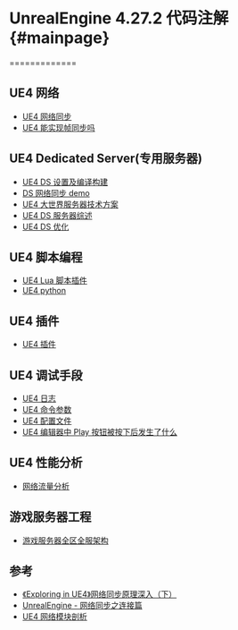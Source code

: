 # UnrealEngine 4.27.2 代码注解          {#mainpage}
=============


## UE4 网络

- [UE4 网络同步](Notes/ue4-network-replication.md)
- [UE4 能实现帧同步吗](Notes/ue4-lockstep-sync.md)


## UE4 Dedicated Server(专用服务器)

- [UE4 DS 设置及编译构建](Notes/ue4-ds-compile.md)
- [DS 网络同步 demo](Notes/ue4-ds-network-demo.md)
- [UE4 大世界服务器技术方案](Notes/ue4-ds-bigworld.md)
- [UE4 DS 服务器综述](Notes/ue4-ds-overview.md)
- [UE4 DS 优化](Notes/ue4-ds-opt.md)

## UE4 脚本编程

- [UE4 Lua 脚本插件](Notes/ue4-lua.md)
- [UE4 python](Notes/ue4-python.md)

## UE4 插件

- [UE4 插件](Notes/ue4-plugins.md)

## UE4 调试手段

- [UE4 日志](Notes/ue4-logs.md)
- [UE4 命令参数](Notes/ue4-console-cmds.md)
- [UE4 配置文件](Notes/ue4-config-settings.md)
- [UE4 编辑器中 Play 按钮被按下后发生了什么](Notes/ue4-editor-play.md)

## UE4 性能分析

- [网络流量分析](Notes/ue4-network-trace.md)

## 游戏服务器工程

- [游戏服务器全区全服架构]()


## 参考

- [《Exploring in UE4》网络同步原理深入（下）](https://blog.uwa4d.com/archives/USparkle_Exploring1.html)
- [UnrealEngine - 网络同步之连接篇](https://www.cnblogs.com/lawliet12/p/17332897.html)
- [UE4 网络模块剖析](https://www.zhyingkun.com/ue4network/ue4network/)
